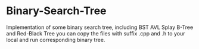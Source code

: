 # Binary-Search-Tree
Implementation of some binary search tree, including BST AVL Splay B-Tree and Red-Black Tree
you can copy the files with suffix .cpp and .h to your local and run corresponding binary tree.
